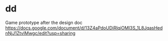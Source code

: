 # dd
Game prototype after the design doc https://docs.google.com/document/d/13Z4aPdoUDiRlqiOMI3S_1L8JqasHednNjJ1ZtvIMwgc/edit?usp=sharing
